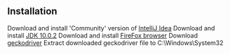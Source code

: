 **Installation**
------------------------------------------------------------

Download and install 'Community' version of [IntelliJ Idea](https://www.jetbrains.com/idea/download/#section=windows)
Download and install [JDK 10.0.2](http://www.oracle.com/technetwork/java/javase/downloads/jdk10-downloads-4416644.html)
Download and install [FireFox browser](https://www.mozilla.org/ru/firefox/new/)
Download [geckodriver](https://github.com/mozilla/geckodriver/releases/download/v0.21.0/geckodriver-v0.21.0-win64.zip)
Extract downloaded geckodriver file to C:\Windows\System32
